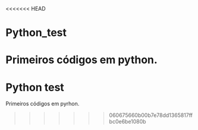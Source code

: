 <<<<<<< HEAD
# Python_test
Primeiros códigos em python.
=======
# Python test
Primeiros códigos em pyrhon.
>>>>>>> 060675660b00b7e78dd1365817ffbc0e6be1080b
